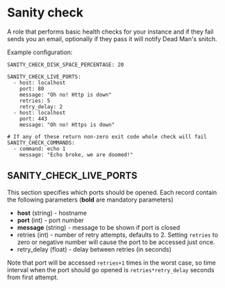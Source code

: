 Sanity check
============

A role that performs basic health checks for your instance and if they fail sends you an email, optionally 
if they pass it will notify Dead Man's snitch.

Example configuration:

    SANITY_CHECK_DISK_SPACE_PERCENTAGE: 20
    
    SANITY_CHECK_LIVE_PORTS:
      - host: localhost
        port: 80
        message: "Oh no! Http is down"
        retries: 5
        retry_delay: 2
      - host: localhost
        port: 443
        message: "Oh no! Https is down"
    
    # If any of these return non-zero exit code whole check will fail
    SANITY_CHECK_COMMANDS:
      - command: echo 1
        message: "Echo broke, we are doomed!"


SANITY_CHECK_LIVE_PORTS
-----------------------

This section specifies which ports should be opened. Each record 
contain the following parameters (**bold** are mandatory parameters) 
 
* **host** (string) - hostname
* **port** (int) - port number
* **message** (string) - message to be shown if port is closed
* retries (int) - number of retry attempts, defaults to 2. Setting
  `retries` to zero or negative number will cause the port to be 
  accessed just once.
* retry_delay (float) - delay between retries (in seconds)
  
Note that port will be accessed `retries+1` times in the worst case, so 
time interval when the port should go opened is `retries*retry_delay`
seconds from first attempt.